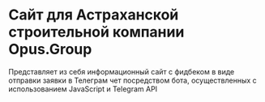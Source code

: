 # Сайт для Астраханской строительной компании Opus.Group

Представляет из себя информационный сайт с фидбеком в виде отправки заявки в Телеграм чет посредством бота, осуществленных с использованием JavaScript и Telegram API
